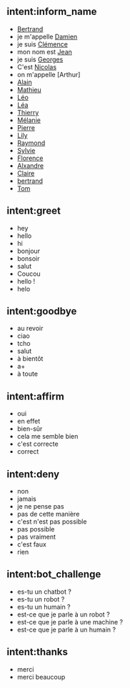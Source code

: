 ## intent:inform_name
- [Bertrand](person)
- je m'appelle [Damien](person)
- je suis [Clémence](person)
- mon nom est [Jean](person)
- je suis [Georges](person)
- C'est [Nicolas](person)
- on m'appelle [Arthur]
- [Alain](person)
- [Mathieu](person)
- [Léo](person)
- [Léa](person)
- [Thierry](person)
- [Mélanie](person)
- [Pierre](person)
- [Lily](person)
- [Raymond](person)
- [Sylvie](person)
- [Florence](person)
- [Alxandre](person)
- [Claire](person)
- [bertrand](person)
- [Tom](person)

## intent:greet
- hey
- hello
- hi
- bonjour
- bonsoir
- salut
- Coucou
- hello !
- helo


## intent:goodbye
- au revoir
- ciao
- tcho
- salut
- à bientôt
- a+
- à toute

## intent:affirm
- oui
- en effet
- bien-sûr
- cela me semble bien
- c'est correcte
- correct

## intent:deny
- non
- jamais
- je ne pense pas
- pas de cette manière
- c'est n'est pas possible
- pas possible
- pas vraiment
- c'est faux
- rien

## intent:bot_challenge
- es-tu un chatbot ?
- es-tu un robot ?
- es-tu un humain ?
- est-ce que je parle à un robot ?
- est-ce que je parle à une machine ?
- est-ce que je parle à un humain ?

## intent:thanks
- merci
- merci beaucoup
